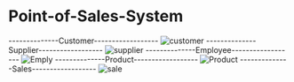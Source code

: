 # Point-of-Sales-System
--------------Customer------------------
![customer](https://user-images.githubusercontent.com/96324718/218784718-2797f6e9-218e-4507-9776-43b6b9aa968a.PNG)
--------------Supplier------------------
![supplier](https://user-images.githubusercontent.com/96324718/218785088-bd302ecd-3e01-4b80-8d04-54f30991b945.PNG)
--------------Employee------------------
![Emply](https://user-images.githubusercontent.com/96324718/218785179-e28b85a4-dc2e-48bc-83c2-6468f03b3e13.PNG)
--------------Product------------------
![Product](https://user-images.githubusercontent.com/96324718/218785272-c794fd10-69eb-4ba7-a9d0-a155b773e1ce.PNG)
--------------Sales------------------
![sale](https://user-images.githubusercontent.com/96324718/218785289-6a44b876-2e4f-48f4-99b4-2aed842627be.PNG)
